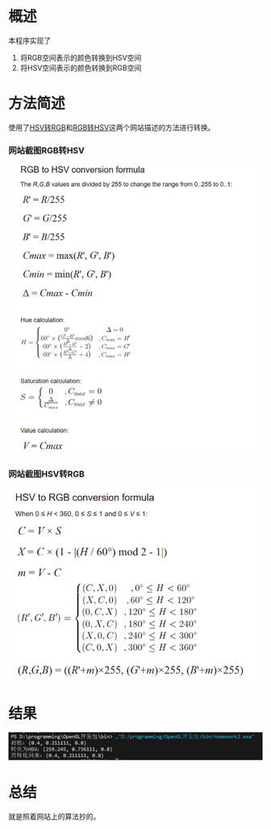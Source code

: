 # 概述
本程序实现了
1. 将RGB空间表示的颜色转换到HSV空间
2. 将HSV空间表示的颜色转换到RGB空间
# 方法简述
  
使用了[HSV转RGB](https://www.rapidtables.com/convert/color/hsv-to-rgb.html)和[RGB转HSV](https://www.rapidtables.com/convert/color/rgb-to-hsv.html)这两个网站描述的方法进行转换。

### 网站截图RGB转HSV
![Alt text](image-1.png)

### 网站截图HSV转RGB
![Alt text](image-2.png)

# 结果
![Alt text](image.png)
# 总结
就是照着网站上的算法抄的。